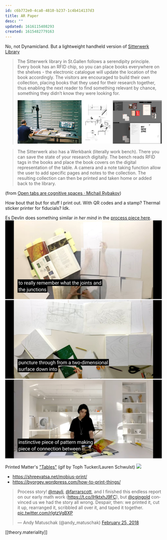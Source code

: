 ```yaml
---
id: c6b772e0-4ca8-4810-b237-1c4b414137d3
title: AR Paper
desc: ""
updated: 1616115408293
created: 1615482779163
---
```


No, not Dynamicland. But a lightweight handheld version of [Sitterwerk Library](https://www.sitterwerk.ch/)

> The Sitterwerk library in St.Gallen follows a serendipity principle. Every book has an RFID chip, so you can place books everywhere on the shelves - the electronic catalogue will update the location of the book accordingly. The visitors are encouraged to build their own collection, placing books that they used for their research together, thus enabling the next reader to find something relevant by chance, something they didn’t know they were looking for.
>
> ![](assets/images/2021-01-29-02-24-25.png)

> The Sitterwerk also has a Werkbank (literally work bench). There you can save the state of your research digitally. The bench reads RFID tags in the books and place the book covers on the digital representation of the table. A camera and a note taking function allow the user to add specific pages and notes to the collection.
> The resulting collection can then be printed and taken home or added back to the library.

(from [Open tabs are cognitive spaces · Michail Rybakov](https://rybakov.com/blog/open_tabs_are_cognitive_spaces/))

How bout that but for stuff I print out. With QR codes and a stamp? Thermal sticker printer for fiducials? Idk.

Es Devlin does something similar _in her mind_ in the [process piece here](https://www.youtube.com/watch?v=58UroGqQ1ls&feature=youtu.be).
![](assets/images/2021-01-29-02-26-18.png)
![](assets/images/2021-01-29-02-26-31.png)
![](assets/images/2021-01-29-02-26-45.png)

Printed Matter's ["Tables"](https://www.printedmatter.org/catalog/tables/11555) (gif by Toph Tucker/Lauren Schwulst)
![](https://d2w9rnfcy7mm78.cloudfront.net/6107398/original_5ef41024ea80ff1819d81312cb036672.gif?1581045486?bc=0)

- <https://shreevatsa.net/mobius-print/>
- <https://byorgey.wordpress.com/how-to-print-things/>

<blockquote class="twitter-tweet"><p lang="en" dir="ltr">Process story! <a href="https://twitter.com/mayli?ref_src=twsrc%5Etfw">@mayli</a>, <a href="https://twitter.com/farrarscott?ref_src=twsrc%5Etfw">@farrarscott</a>, and I finished this endless report on our early math work (<a href="https://t.co/IHktxhJ9FC">https://t.co/IHktxhJ9FC</a>), but <a href="https://twitter.com/cgingold?ref_src=twsrc%5Etfw">@cgingold</a> convinced us we had the story all wrong. Despair, then: we printed it, cut it up, rearranged it, scribbled all over it, and taped it together. <a href="https://t.co/rlgtzVgBXP">pic.twitter.com/rlgtzVgBXP</a></p>&mdash; Andy Matuschak (@andy_matuschak) <a href="https://twitter.com/andy_matuschak/status/967796906003906565?ref_src=twsrc%5Etfw">February 25, 2018</a></blockquote> <script async src="https://platform.twitter.com/widgets.js" charset="utf-8"></script>

[[theory.materiality]]

